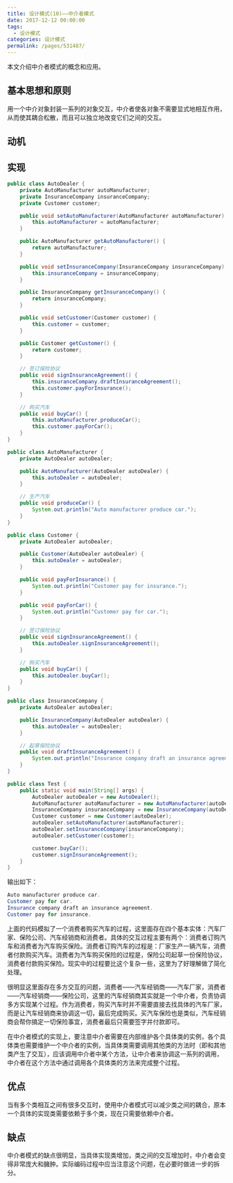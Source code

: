```yaml
---
title: 设计模式(10)——中介者模式
date: 2017-12-12 00:00:00
tags: 
  - 设计模式
categories: 设计模式
permalink: /pages/531487/
---
```


本文介绍中介者模式的概念和应用。

<!--more-->

## 基本思想和原则

用一个中介对象封装一系列的对象交互，中介者使各对象不需要显式地相互作用，从而使其耦合松散，而且可以独立地改变它们之间的交互。

## 动机


## 实现

```Java
public class AutoDealer {
    private AutoManufacturer autoManufacturer;
    private InsuranceCompany insuranceCompany;
    private Customer customer;

    public void setAutoManufacturer(AutoManufacturer autoManufacturer) {
        this.autoManufacturer = autoManufacturer;
    }

    public AutoManufacturer getAutoManufacturer() {
        return autoManufacturer;
    }

    public void setInsuranceCompany(InsuranceCompany insuranceCompany) {
        this.insuranceCompany = insuranceCompany;
    }

    public InsuranceCompany getInsuranceCompany() {
        return insuranceCompany;
    }

    public void setCustomer(Customer customer) {
        this.customer = customer;
    }

    public Customer getCustomer() {
        return customer;
    }

    // 签订保险协议
    public void signInsuranceAgreement() {
        this.insuranceCompany.draftInsuranceAgreement();
        this.customer.payForInsurance();
    }

    // 购买汽车
    public void buyCar() {
        this.autoManufacturer.produceCar();
        this.customer.payForCar();
    }
}

public class AutoManufacturer {
    private AutoDealer autoDealer;

    public AutoManufacturer(AutoDealer autoDealer) {
        this.autoDealer = autoDealer;
    }

    // 生产汽车
    public void produceCar() {
        System.out.println("Auto manufacturer produce car.");
    }
}

public class Customer {
    private AutoDealer autoDealer;

    public Customer(AutoDealer autoDealer) {
        this.autoDealer = autoDealer;
    }

    public void payForInsurance() {
        System.out.println("Customer pay for insurance.");
    }

    public void payForCar() {
        System.out.println("Customer pay for car.");
    }

    // 签订保险协议
    public void signInsuranceAgreement() {
        this.autoDealer.signInsuranceAgreement();
    }

    // 购买汽车
    public void buyCar() {
        this.autoDealer.buyCar();
    }
}

public class InsuranceCompany {
    private AutoDealer autoDealer;

    public InsuranceCompany(AutoDealer autoDealer) {
        this.autoDealer = autoDealer;
    }

    // 起草保险协议
    public void draftInsuranceAgreement() {
        System.out.println("Insurance company draft an insurance agreement.");
    }
}

public class Test {
    public static void main(String[] args) {
        AutoDealer autoDealer = new AutoDealer();
        AutoManufacturer autoManufacturer = new AutoManufacturer(autoDealer);
        InsuranceCompany insuranceCompany = new InsuranceCompany(autoDealer);
        Customer customer = new Customer(autoDealer);
        autoDealer.setAutoManufacturer(autoManufacturer);
        autoDealer.setInsuranceCompany(insuranceCompany);
        autoDealer.setCustomer(customer);

        customer.buyCar();
        customer.signInsuranceAgreement();
    }
}
```

输出如下：

```Java
Auto manufacturer produce car.
Customer pay for car.
Insurance company draft an insurance agreement.
Customer pay for insurance.
```

上面的代码模拟了一个消费者购买汽车的过程，这里面存在四个基本实体：汽车厂家、保险公司、汽车经销商和消费者。具体的交互过程主要有两个：消费者订购汽车和消费者为汽车购买保险。消费者订购汽车的过程是：厂家生产一辆汽车，消费者付款购买汽车。消费者为汽车购买保险的过程是，保险公司起草一份保险协议，消费者付款购买保险。现实中的过程要比这个复杂一些，这里为了好理解做了简化处理。

很明显这里面存在多方交互的问题，消费者——汽车经销商——汽车厂家，消费者——汽车经销商——保险公司，这里的汽车经销商其实就是一个中介者，负责协调多方实现某个过程。作为消费者，购买汽车时并不需要直接去找具体的汽车厂家，而是让汽车经销商来协调这一切，最后完成购买。买汽车保险也是类似，汽车经销商会帮你搞定一切保险事宜，消费者最后只需要签字并付款即可。

在中介者模式的实现上，要注意中介者需要在内部维护各个具体类的实例，各个具体类也需要维护一个中介者的实例，当具体类需要调用其他类的方法时（即和其他类产生了交互），应该调用中介者中某个方法，让中介者来协调这一系列的调用，中介者在这个方法中通过调用各个具体类的方法来完成整个过程。

## 优点

当有多个类相互之间有很多交互时，使用中介者模式可以减少类之间的耦合，原本一个具体的实现类需要依赖于多个类，现在只需要依赖中介者。

## 缺点

中介者模式的缺点很明显，当具体实现类增加，类之间的交互增加时，中介者会变得非常庞大和臃肿。实际编码过程中应当注意这个问题，在必要时做进一步的拆分。
